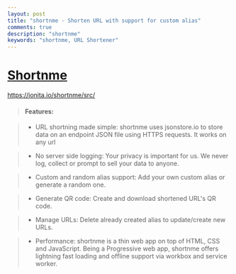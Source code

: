 ```yaml
---
layout: post
title: "shortnme - Shorten URL with support for custom alias"
comments: true
description: "shortnme"
keywords: "shortnme, URL Shortener"
---
```

# [Shortnme](https://ionita.io/shortnme/src/)
https://ionita.io/shortnme/src/
> #### Features:
>

> - URL shortning made simple: shortnme uses jsonstore.io to store data on an endpoint JSON file using HTTPS requests. It works on any url

> - No server side logging: Your privacy is important for us. We never log, collect or prompt to sell your data to anyone.

> - Custom and random alias support: Add your own custom alias or generate a random one.

> - Generate QR code: Create and download shortened URL's QR code.

> - Manage URLs: Delete already created alias to update/create new URLs.

> - Performance: shortnme is a thin web app on top of HTML, CSS and JavaScript. Being a Progressive web app, shortnme offers lightning fast loading and offline support via workbox and service worker.
